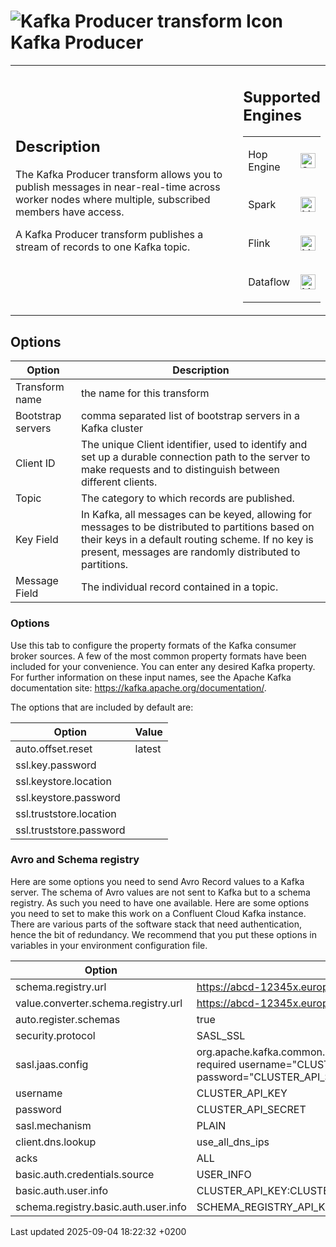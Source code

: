 <div id="header">

# <span class="image image-doc-icon">![Kafka Producer transform Icon](../assets/images/transforms/icons/KafkaProducerOutput.svg)</span> Kafka Producer

</div>

<div id="content">

<div id="preamble">

<div class="sectionbody">

<table>
<colgroup>
<col style="width: 75%" />
<col style="width: 25%" />
</colgroup>
<tbody>
<tr class="odd">
<td><div class="content">
<div class="sect1">
<h2 id="_description">Description</h2>
<div class="sectionbody">
<div class="paragraph">
<p>The Kafka Producer transform allows you to publish messages in near-real-time across worker nodes where multiple, subscribed members have access.</p>
</div>
<div class="paragraph">
<p>A Kafka Producer transform publishes a stream of records to one Kafka topic.</p>
</div>
</div>
</div>
</div></td>
<td><div class="content">
<div class="sect1">
<h2 id="_supported_engines">Supported Engines</h2>
<div class="sectionbody">
<table>
<tbody>
<tr class="odd">
<td><p>Hop Engine</p></td>
<td><div class="content">
<div class="paragraph">
<p><span class="image"><img src="../assets/images/check_mark.svg" alt="Supported" width="24" /></span></p>
</div>
</div></td>
</tr>
<tr class="even">
<td><p>Spark</p></td>
<td><div class="content">
<div class="paragraph">
<p><span class="image"><img src="../assets/images/question_mark.svg" alt="Maybe Supported" width="24" /></span></p>
</div>
</div></td>
</tr>
<tr class="odd">
<td><p>Flink</p></td>
<td><div class="content">
<div class="paragraph">
<p><span class="image"><img src="../assets/images/question_mark.svg" alt="Maybe Supported" width="24" /></span></p>
</div>
</div></td>
</tr>
<tr class="even">
<td><p>Dataflow</p></td>
<td><div class="content">
<div class="paragraph">
<p><span class="image"><img src="../assets/images/question_mark.svg" alt="Maybe Supported" width="24" /></span></p>
</div>
</div></td>
</tr>
</tbody>
</table>
</div>
</div>
</div></td>
</tr>
</tbody>
</table>

</div>

</div>

<div class="sect1">

## Options

<div class="sectionbody">

| Option            | Description                                                                                                                                                                                                        |
| ----------------- | ------------------------------------------------------------------------------------------------------------------------------------------------------------------------------------------------------------------ |
| Transform name    | the name for this transform                                                                                                                                                                                        |
| Bootstrap servers | comma separated list of bootstrap servers in a Kafka cluster                                                                                                                                                       |
| Client ID         | The unique Client identifier, used to identify and set up a durable connection path to the server to make requests and to distinguish between different clients.                                                   |
| Topic             | The category to which records are published.                                                                                                                                                                       |
| Key Field         | In Kafka, all messages can be keyed, allowing for messages to be distributed to partitions based on their keys in a default routing scheme. If no key is present, messages are randomly distributed to partitions. |
| Message Field     | The individual record contained in a topic.                                                                                                                                                                        |

<div class="sect2">

### Options

<div class="paragraph">

Use this tab to configure the property formats of the Kafka consumer broker sources. A few of the most common property formats have been included for your convenience. You can enter any desired Kafka property. For further information on these input names, see the Apache Kafka documentation site: <https://kafka.apache.org/documentation/>.

</div>

<div class="paragraph">

The options that are included by default are:

</div>

| Option                  | Value  |
| ----------------------- | ------ |
| auto.offset.reset       | latest |
| ssl.key.password        |        |
| ssl.keystore.location   |        |
| ssl.keystore.password   |        |
| ssl.truststore.location |        |
| ssl.truststore.password |        |

</div>

<div class="sect2">

### Avro and Schema registry

<div class="paragraph">

Here are some options you need to send Avro Record values to a Kafka server. The schema of Avro values are not sent to Kafka but to a schema registry. As such you need to have one available. Here are some options you need to set to make this work on a Confluent Cloud Kafka instance. There are various parts of the software stack that need authentication, hence the bit of redundancy. We recommend that you put these options in variables in your environment configuration file.

</div>

| Option                               | Example                                                                                                                        |
| ------------------------------------ | ------------------------------------------------------------------------------------------------------------------------------ |
| schema.registry.url                  | <https://abcd-12345x.europe-west3.gcp.confluent.cloud>                                                                         |
| value.converter.schema.registry.url  | <https://abcd-12345x.europe-west3.gcp.confluent.cloud>                                                                         |
| auto.register.schemas                | true                                                                                                                           |
| security.protocol                    | SASL\_SSL                                                                                                                      |
| sasl.jaas.config                     | org.apache.kafka.common.security.plain.PlainLoginModule required username="CLUSTER\_API\_KEY" password="CLUSTER\_API\_SECRET"; |
| username                             | CLUSTER\_API\_KEY                                                                                                              |
| password                             | CLUSTER\_API\_SECRET                                                                                                           |
| sasl.mechanism                       | PLAIN                                                                                                                          |
| client.dns.lookup                    | use\_all\_dns\_ips                                                                                                             |
| acks                                 | ALL                                                                                                                            |
| basic.auth.credentials.source        | USER\_INFO                                                                                                                     |
| basic.auth.user.info                 | CLUSTER\_API\_KEY:CLUSTER\_API\_SECRET                                                                                         |
| schema.registry.basic.auth.user.info | SCHEMA\_REGISTRY\_API\_KEY:SCHEMA\_REGISTRY\_API\_SECRET                                                                       |

</div>

</div>

</div>

</div>

<div id="footer">

<div id="footer-text">

Last updated 2025-09-04 18:22:32 +0200

</div>

</div>

